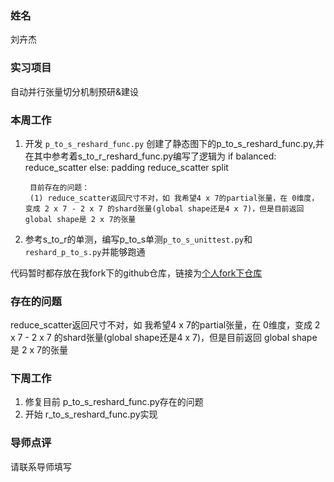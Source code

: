 ### 姓名
刘卉杰

### 实习项目
自动并行张量切分机制预研&建设

### 本周工作

1. 开发 `p_to_s_reshard_func.py`
        创建了静态图下的p_to_s_reshard_func.py,并在其中参考着s_to_r_reshard_func.py编写了逻辑为
        if balanced:
                reduce_scatter
        else:
                padding
                reduce_scatter
                split
        
        目前存在的问题：
        (1) reduce_scatter返回尺寸不对，如 我希望4 x 7的partial张量，在 0维度，变成 2 x 7 - 2 x 7 的shard张量(global shape还是4 x 7)，但是目前返回 global shape是 2 x 7的张量

2. 参考s_to_r的单测，编写p_to_s单测`p_to_s_unittest.py`和`reshard_p_to_s.py`并能够跑通

代码暂时都存放在我fork下的github仓库，链接为[个人fork下仓库](https://github.com/smile2game/Paddle/tree/note/unittest)


### 存在的问题
reduce_scatter返回尺寸不对，如 我希望4 x 7的partial张量，在 0维度，变成 2 x 7 - 2 x 7 的shard张量(global shape还是4 x 7)，但是目前返回 global shape是 2 x 7的张量

### 下周工作

1. 修复目前 p_to_s_reshard_func.py存在的问题
2. 开始 r_to_s_reshard_func.py实现



### 导师点评
请联系导师填写
